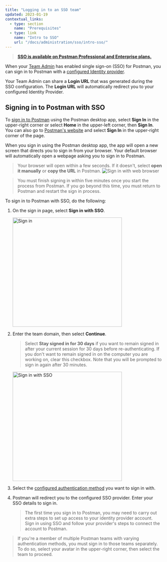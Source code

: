 ```yaml
---
title: "Logging in to an SSO team"
updated: 2023-01-19
contextual_links:
  - type: section
    name: "Prerequisites"
  - type: link
    name: "Intro to SSO"
    url: "/docs/administration/sso/intro-sso/"
---
```


> **[SSO is available on Postman Professional and Enterprise plans.](https://www.postman.com/pricing)**

When your [Team Admin](/docs/collaborating-in-postman/roles-and-permissions/#team-roles) has enabled single sign-on (SSO) for Postman, you can sign in to Postman with a [configured Identity provider](/docs/administration/sso/intro-sso/#identity-providers-supported).

Your Team Admin can share a **Login URL** that was generated during the SSO configuration. The **Login URL** will automatically redirect you to your configured Identity Provider.

## Signing in to Postman with SSO

To [sign in to Postman](/docs/getting-started/postman-account/#signing-into-postman) using the Postman desktop app, select **Sign In** in the upper-right corner or select **Home** in the upper-left corner, then **Sign In**. You can also go to [Postman's website](https://www.postman.com/) and select **Sign In** in the upper-right corner of the page.

When you sign in using the Postman desktop app, the app will open a new screen that directs you to sign in from your browser. Your default browser will automatically open a webpage asking you to sign in to Postman.

> Your browser will open within a few seconds. If it doesn't, select **open it manually** or **copy the URL** in Postman. <img src="https://assets.postman.com/postman-docs/v10/sign-in-with-web-browser-v10-2.jpg" alt="Sign in with web browser"/>

<!-- -->

> You must finish signing in within five minutes once you start the process from Postman. If you go beyond this time, you must return to Postman and restart the sign in process.

To sign in to Postman with SSO, do the following:

1. On the sign in page, select **Sign in with SSO**.

    <img src="https://assets.postman.com/postman-docs/sign-in-v9.16.jpg" alt="Sign in" width="350px"/>

1. Enter the team domain, then select **Continue**.

    > Select **Stay signed in for 30 days** if you want to remain signed in after your current session for 30 days before re-authenticating. If you don't want to remain signed in on the computer you are working on, clear this checkbox. Note that you will be prompted to sign in again after 30 minutes.

    <img src="https://assets.postman.com/postman-docs/postman-sign-in-sso-v9.16.jpg" alt="Sign in with SSO" width="350px"/>

1. Select the [configured authentication method](/docs/administration/sso/admin-sso/#configuring-single-sign-on) you want to sign in with.

1. Postman will redirect you to the configured SSO provider. Enter your SSO details to sign in.

    > The first time you sign in to Postman, you may need to carry out extra steps to set up access to your identity provider account. Sign in using SSO and follow your provider's steps to connect the account to Postman.

> If you're a member of multiple Postman teams with varying authentication methods, you must sign in to those teams separately. To do so, select your avatar in the upper-right corner, then select the team to proceed.
